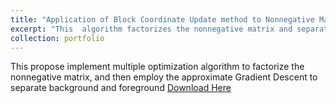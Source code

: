 ```yaml
---
title: "Application of Block Coordinate Update method to Nonnegative Matrix Decomposition"
excerpt: "This  algorithm factorizes the nonnegative matrix and separate background and foreground<br/><img src='/images/alg.png'>"
collection: portfolio
---
```

This propose implement multiple optimization algorithm to factorize the nonnegative matrix, and then employ the approximate Gradient
Descent to separate background and foreground
[Download Here](http://Wendy0601.github.io/files/alg_cmp.pdf)
